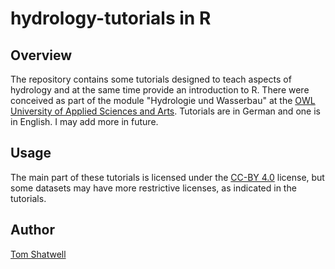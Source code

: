 # hydrology-tutorials in R

## Overview

The repository contains some tutorials designed to teach aspects of hydrology and at the same time provide an introduction to R. There were conceived as part of the module "Hydrologie und Wasserbau" at the [OWL University of Applied Sciences and Arts](https://www.th-owl.de). Tutorials are in German and one is in English. I may add more in future.

## Usage

The main part of these tutorials is licensed under the [CC-BY 4.0](https://creativecommons.org/licenses/by/4.0/deed.en) license, but some datasets may have more restrictive licenses, as indicated in the tutorials. 

## Author

[Tom Shatwell](https://www.th-owl.de/umwelt/fachbereich/team/thomas-shatwell/)